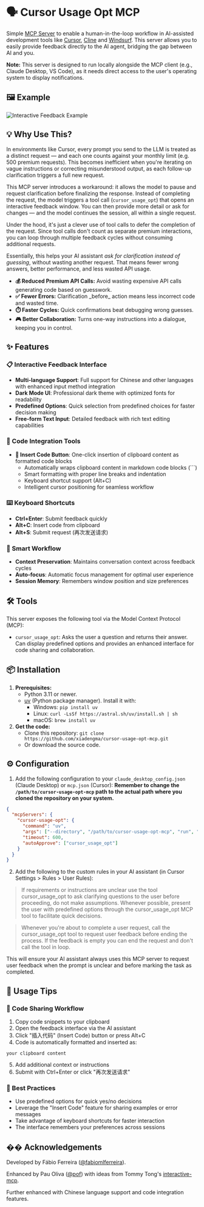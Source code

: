 # 🗣️ Cursor Usage Opt MCP

Simple [MCP Server](https://modelcontextprotocol.io/) to enable a human-in-the-loop workflow in AI-assisted development tools like [Cursor](https://www.cursor.com), [Cline](https://cline.bot) and [Windsurf](https://windsurf.com). This server allows you to easily provide feedback directly to the AI agent, bridging the gap between AI and you.

**Note:** This server is designed to run locally alongside the MCP client (e.g., Claude Desktop, VS Code), as it needs direct access to the user's operating system to display notifications.

## 🖼️ Example

![Interactive Feedback Example](https://raw.githubusercontent.com/poliva/interactive-feedback-mcp/refs/heads/main/.github/example.png)

## 💡 Why Use This?

In environments like Cursor, every prompt you send to the LLM is treated as a distinct request — and each one counts against your monthly limit (e.g. 500 premium requests). This becomes inefficient when you're iterating on vague instructions or correcting misunderstood output, as each follow-up clarification triggers a full new request.

This MCP server introduces a workaround: it allows the model to pause and request clarification before finalizing the response. Instead of completing the request, the model triggers a tool call (`cursor_usage_opt`) that opens an interactive feedback window. You can then provide more detail or ask for changes — and the model continues the session, all within a single request.

Under the hood, it's just a clever use of tool calls to defer the completion of the request. Since tool calls don't count as separate premium interactions, you can loop through multiple feedback cycles without consuming additional requests.

Essentially, this helps your AI assistant _ask for clarification instead of guessing_, without wasting another request. That means fewer wrong answers, better performance, and less wasted API usage.

- **💰 Reduced Premium API Calls:** Avoid wasting expensive API calls generating code based on guesswork.
- **✅ Fewer Errors:** Clarification \_before\_ action means less incorrect code and wasted time.
- **⏱️ Faster Cycles:** Quick confirmations beat debugging wrong guesses.
- **🎮 Better Collaboration:** Turns one-way instructions into a dialogue, keeping you in control.

## ✨ Features

### 📋 Interactive Feedback Interface

- **Multi-language Support**: Full support for Chinese and other languages with enhanced input method integration
- **Dark Mode UI**: Professional dark theme with optimized fonts for readability
- **Predefined Options**: Quick selection from predefined choices for faster decision making
- **Free-form Text Input**: Detailed feedback with rich text editing capabilities

### 🔧 Code Integration Tools

- **📌 Insert Code Button**: One-click insertion of clipboard content as formatted code blocks
  - Automatically wraps clipboard content in markdown code blocks (```)
  - Smart formatting with proper line breaks and indentation
  - Keyboard shortcut support (Alt+C)
  - Intelligent cursor positioning for seamless workflow

### ⌨️ Keyboard Shortcuts

- **Ctrl+Enter**: Submit feedback quickly
- **Alt+C**: Insert code from clipboard
- **Alt+S**: Submit request (再次发送请求)

### 🎯 Smart Workflow

- **Context Preservation**: Maintains conversation context across feedback cycles
- **Auto-focus**: Automatic focus management for optimal user experience
- **Session Memory**: Remembers window position and size preferences

## 🛠️ Tools

This server exposes the following tool via the Model Context Protocol (MCP):

- `cursor_usage_opt`: Asks the user a question and returns their answer. Can display predefined options and provides an enhanced interface for code sharing and collaboration.

## 📦 Installation

1.  **Prerequisites:**
    - Python 3.11 or newer.
    - [uv](https://github.com/astral-sh/uv) (Python package manager). Install it with:
      - Windows: `pip install uv`
      - Linux: `curl -LsSf https://astral.sh/uv/install.sh | sh`
      - macOS: `brew install uv`
2.  **Get the code:**
    - Clone this repository:
      `git clone https://github.com/xiadengma/cursor-usage-opt-mcp.git`
    - Or download the source code.

## ⚙️ Configuration

1. Add the following configuration to your `claude_desktop_config.json` (Claude Desktop) or `mcp.json` (Cursor):
   **Remember to change the `/path/to/cursor-usage-opt-mcp` path to the actual path where you cloned the repository on your system.**

```json
{
  "mcpServers": {
    "cursor-usage-opt": {
      "command": "uv",
      "args": ["--directory", "/path/to/cursor-usage-opt-mcp", "run", "server.py"],
      "timeout": 600,
      "autoApprove": ["cursor_usage_opt"]
    }
  }
}
```

2. Add the following to the custom rules in your AI assistant (in Cursor Settings > Rules > User Rules):

> If requirements or instructions are unclear use the tool cursor_usage_opt to ask clarifying questions to the user before proceeding, do not make assumptions. Whenever possible, present the user with predefined options through the cursor_usage_opt MCP tool to facilitate quick decisions.

> Whenever you're about to complete a user request, call the cursor_usage_opt tool to request user feedback before ending the process. If the feedback is empty you can end the request and don't call the tool in loop.

This will ensure your AI assistant always uses this MCP server to request user feedback when the prompt is unclear and before marking the task as completed.

## 🚀 Usage Tips

### 📝 Code Sharing Workflow

1. Copy code snippets to your clipboard
2. Open the feedback interface via the AI assistant
3. Click "插入代码" (Insert Code) button or press Alt+C
4. Code is automatically formatted and inserted as:

```
your clipboard content
```

5. Add additional context or instructions
6. Submit with Ctrl+Enter or click "再次发送请求"

### 🎯 Best Practices

- Use predefined options for quick yes/no decisions
- Leverage the "Insert Code" feature for sharing examples or error messages
- Take advantage of keyboard shortcuts for faster interaction
- The interface remembers your preferences across sessions

## �� Acknowledgements

Developed by Fábio Ferreira ([@fabiomlferreira](https://x.com/fabiomlferreira)).

Enhanced by Pau Oliva ([@pof](https://x.com/pof)) with ideas from Tommy Tong's [interactive-mcp](https://github.com/ttommyth/interactive-mcp).

Further enhanced with Chinese language support and code integration features.
